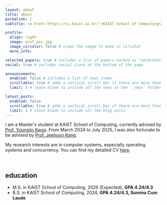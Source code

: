 ```yaml
---
layout: about
title: about
permalink: /
subtitle: <a href='https://cs.kaist.ac.kr/'>KAIST School of Computing</a>. Master's Student.

profile:
  align: right
  image: prof_pic.jpg
  image_circular: false # crops the image to make it circular
  more_info: 

selected_papers: true # includes a list of papers marked as "selected={true}"
social: true # includes social icons at the bottom of the page

announcements:
  enabled: false # includes a list of news items
  scrollable: true # adds a vertical scroll bar if there are more than 3 news items
  limit: 5 # leave blank to include all the news in the `_news` folder

latest_posts:
  enabled: false
  scrollable: true # adds a vertical scroll bar if there are more than 3 new posts items
  limit: 3 # leave blank to include all the blog posts
---
```


I am a Master's student at KAIST School of Computing, currently advised by [Prof. Youngjin Kwon](https://sites.google.com/view/yjkwon/home).
From March 2024 to July 2025, I was also fortunate to be advised by [Prof. Jeehoon Kang](https://cp.kaist.ac.kr/jeehoon.kang/).

My research interests are in computer systems, especially operating systems and concurrency.
You can find my detailed CV [here](https://docs.google.com/document/d/1A_6aqz38EPm8hSgbsrMIo9d7dt6MNZr6G-Hpmkl5Q6s/edit?usp=sharing).

<br />
<h2><a id="education">education</a></h2>

* M.S. in KAIST School of Computing, 2026 (Expected), **GPA 4.24/4.3**
* B.S. in KAIST School of Computing, 2024, **GPA 4.24/4.3, Summa Cum Laude**
